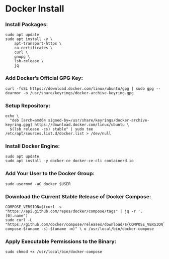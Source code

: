# Docker Install
### Install Packages:
```
sudo apt update
sudo apt install -y \
    apt-transport-https \
    ca-certificates \
    curl \
    gnupg \
    lsb-release \
    jq
```
### Add Docker’s Official GPG Key:
```
curl -fsSL https://download.docker.com/linux/ubuntu/gpg | sudo gpg --dearmor -o /usr/share/keyrings/docker-archive-keyring.gpg
```
### Setup Repository:
```
echo \
  "deb [arch=amd64 signed-by=/usr/share/keyrings/docker-archive-keyring.gpg] https://download.docker.com/linux/ubuntu \
  $(lsb_release -cs) stable" | sudo tee /etc/apt/sources.list.d/docker.list > /dev/null
```
### Install Docker Engine:
```
sudo apt update
sudo apt install -y docker-ce docker-ce-cli containerd.io
```
### Add Your User to the Docker Group:
```
sudo usermod -aG docker $USER
```
### Download the Current Stable Release of Docker Compose:
```
COMPOSE_VERSION=$(curl -s "https://api.github.com/repos/docker/compose/tags" | jq -r '.[0].name')
sudo curl -L "https://github.com/docker/compose/releases/download/${COMPOSE_VERSION}/docker-compose-$(uname -s)-$(uname -m)" \ o /usr/local/bin/docker-compose
```
### Apply Executable Permissions to the Binary:
```
sudo chmod +x /usr/local/bin/docker-compose
```
